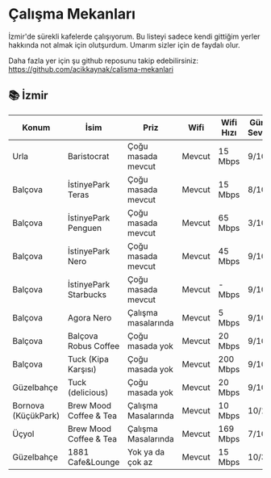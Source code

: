 # Çalışma Mekanları

İzmir'de sürekli kafelerde çalışıyorum. Bu listeyi sadece kendi gittiğim yerler hakkında not almak için olutşurdum.
Umarım sizler için de faydalı olur.

Daha fazla yer için şu github reposunu takip edebilirsiniz: https://github.com/acikkaynak/calisma-mekanlari


## 📚 İzmir 

| Konum                       | İsim                   | Priz                   |   Wifi   | Wifi Hızı | Gürültü Seviyesi | Çalışma Saatleri | Instagram Adresi     |
|-----------------------------|------------------------|------------------------|----------|-----------|------------------|------------------|----------------------|
| Urla                        | Baristocrat            | Çoğu masada mevcut     |  Mevcut  |  15 Mbps  |       9/10       |   10:00 - 22:00  | @baristocrat3rd      |
| Balçova                     | İstinyePark Teras      | Çoğu masada mevcut     |  Mevcut  |  15 Mbps  |       8/10       |   10:00 - 01:00  | @istinyeparkteras    |
| Balçova                     | İstinyePark Penguen    | Çoğu masada mevcut     |  Mevcut  |  65 Mbps  |       3/10       |   10:00 - 22:00  | @penguen.kitabevi    |
| Balçova                     | İstinyePark Nero       | Çoğu masada mevcut     |  Mevcut  |  45 Mbps  |       9/10       |   10:00 - 22:00  | @caffenero           |
| Balçova                     | İstinyePark Starbucks  | Çoğu masada mevcut     |  Mevcut  |  - Mbps   |       9/10       |   10:00 - 22:00  | @starbucks_tr        |
| Balçova                     | Agora Nero             | Çalışma masalarında    |  Mevcut  |  5 Mbps   |       9/10       |   10:00 - 22:00  | @caffenero           |
| Balçova                     | Balçova Robus Coffee   | Çoğu masada yok        |  Mevcut  |  20 Mbps  |       9/10       |   10:00 - 22:00  | @robustcoffeeshop    |
| Balçova                     | Tuck (Kipa Karşısı)    | Çoğu masada yok        |  Mevcut  |  200 Mbps |       9/10       |   -              | @tuckcoffee          |
| Güzelbahçe                  | Tuck (delicious)       | Çoğu masada yok        |  Mevcut  |  20 Mbps  |       9/10       |   -              | @tuckcoffee          |
| Bornova (KüçükPark)         | Brew Mood Coffee & Tea | Çalışma Masalarında    |  Mevcut  |  10 Mbps  |       10/10      |   10:00 - 22:00  | @brewmoodturkiye     |
| Üçyol                       | Brew Mood Coffee & Tea | Çalışma Masalarında    |  Mevcut  |  169 Mbps |       7/10       |   10:00 - 22:00  | @brewmoodturkiye     |
| Güzelbahçe                  |  1881 Cafe&Lounge      | Yok ya da çok az       |  Mevcut  |  15 Mbps  |       10/3       |   -              | @1881cafelounge      |
